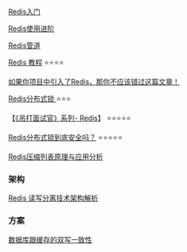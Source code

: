 [Redis入门](https://blog.piaoruiqing.com/blog/2019/06/02/redis%e5%85%a5%e9%97%a8/)

[Redis使用进阶](https://blog.piaoruiqing.com/blog/2019/06/11/redis%e4%bd%bf%e7%94%a8%e8%bf%9b%e9%98%b6/)

[Redis管道](https://blog.piaoruiqing.com/blog/2019/06/25/redis%e7%ae%a1%e9%81%93/)

[Redis 教程](https://www.runoob.com/redis/redis-tutorial.html) :star::star::star::star:

[如果你项目中引入了Redis，那你不应该错过这篇文章！](https://mp.weixin.qq.com/s/a_LXNop3aqFPePLrEWg8sA)

 [Redis分布式锁 ](https://blog.piaoruiqing.com/blog/2019/05/19/redis%e5%88%86%e5%b8%83%e5%bc%8f%e9%94%81/) :star::star::star:

【[《吊打面试官》系列- Redis](https://github.com/AobingJava/JavaFamily/tree/master/docs/redis)】 :star::star::star::star::star:

[Redis分布式锁到底安全吗？](https://mp.weixin.qq.com/s/RnSokJxYxYDeenOP_JE3fQ) :star::star::star::star::star:

[Redis压缩列表原理与应用分析](https://mp.weixin.qq.com/s/7aF3WryS2a9EdXuyffogLQ)

### 架构
[Redis 读写分离技术架构解析](https://mp.weixin.qq.com/s/3mSZaWt5Kar9_95fw17Fgw)

### 方案
[数据库跟缓存的双写一致性](https://mp.weixin.qq.com/s?__biz=MzI3NzE0NjcwMg==&mid=2650160009&idx=3&sn=d5c6257204431fd92a69dd45229c0120&chksm=f36826a8c41fafbe69bfcad2e7e100c94dd03479918759bb2b35417ef43362eb227acec48a83&scene=132#wechat_redirect)
